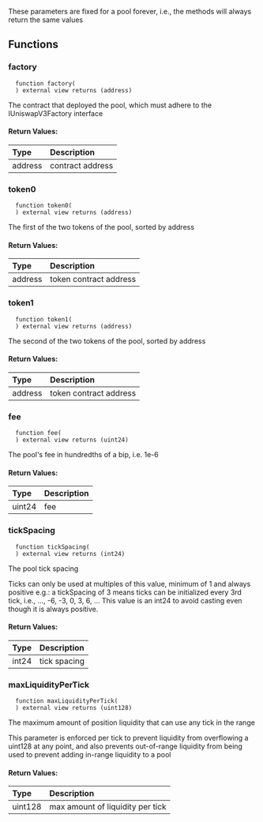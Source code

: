 These parameters are fixed for a pool forever, i.e., the methods will always return the same values


## Functions
### factory
```solidity
  function factory(
  ) external view returns (address)
```
The contract that deployed the pool, which must adhere to the IUniswapV3Factory interface



#### Return Values:
| Type          | Description                                                                  |
| :------------ | :--------------------------------------------------------------------------- |
| address | contract address
### token0
```solidity
  function token0(
  ) external view returns (address)
```
The first of the two tokens of the pool, sorted by address



#### Return Values:
| Type          | Description                                                                  |
| :------------ | :--------------------------------------------------------------------------- |
| address | token contract address
### token1
```solidity
  function token1(
  ) external view returns (address)
```
The second of the two tokens of the pool, sorted by address



#### Return Values:
| Type          | Description                                                                  |
| :------------ | :--------------------------------------------------------------------------- |
| address | token contract address
### fee
```solidity
  function fee(
  ) external view returns (uint24)
```
The pool's fee in hundredths of a bip, i.e. 1e-6



#### Return Values:
| Type          | Description                                                                  |
| :------------ | :--------------------------------------------------------------------------- |
| uint24 | fee
### tickSpacing
```solidity
  function tickSpacing(
  ) external view returns (int24)
```
The pool tick spacing

Ticks can only be used at multiples of this value, minimum of 1 and always positive
e.g.: a tickSpacing of 3 means ticks can be initialized every 3rd tick, i.e., ..., -6, -3, 0, 3, 6, ...
This value is an int24 to avoid casting even though it is always positive.


#### Return Values:
| Type          | Description                                                                  |
| :------------ | :--------------------------------------------------------------------------- |
| int24 | tick spacing
### maxLiquidityPerTick
```solidity
  function maxLiquidityPerTick(
  ) external view returns (uint128)
```
The maximum amount of position liquidity that can use any tick in the range

This parameter is enforced per tick to prevent liquidity from overflowing a uint128 at any point, and
also prevents out-of-range liquidity from being used to prevent adding in-range liquidity to a pool


#### Return Values:
| Type          | Description                                                                  |
| :------------ | :--------------------------------------------------------------------------- |
| uint128 | max amount of liquidity per tick
